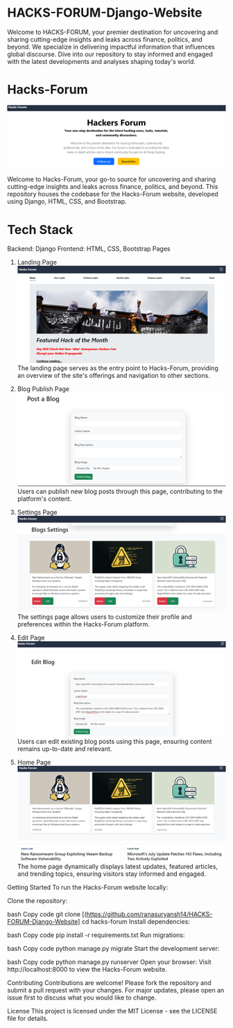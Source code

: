 # HACKS-FORUM-Django-Website
Welcome to HACKS-FORUM, your premier destination for uncovering and sharing cutting-edge insights and leaks across finance, politics, and beyond. We specialize in delivering impactful information that influences global discourse. Dive into our repository to stay informed and engaged with the latest developments and analyses shaping today's world.

# Hacks-Forum
![Hacks-Forum Website](./image/start.png)
Welcome to Hacks-Forum, your go-to source for uncovering and sharing cutting-edge insights and leaks across finance, politics, and beyond. This repository houses the codebase for the Hacks-Forum website, developed using Django, HTML, CSS, and Bootstrap.

# Tech Stack
Backend: Django
Frontend: HTML, CSS, Bootstrap
Pages
1. Landing Page
![Hacks-Forum Website](./image/1.png)
The landing page serves as the entry point to Hacks-Forum, providing an overview of the site's offerings and navigation to other sections.

2. Blog Publish Page
![Hacks-Forum Website](./image/pub.png)
Users can publish new blog posts through this page, contributing to the platform's content.

3. Settings Page
![Hacks-Forum Website](./image/sett.png)
The settings page allows users to customize their profile and preferences within the Hacks-Forum platform.

4. Edit Page
![Hacks-Forum Website](./image/edit.png)
Users can edit existing blog posts using this page, ensuring content remains up-to-date and relevant.

5. Home Page
![Hacks-Forum Website](./image/blog.png)
The home page dynamically displays latest updates, featured articles, and trending topics, ensuring visitors stay informed and engaged.

Getting Started
To run the Hacks-Forum website locally:

Clone the repository:

bash
Copy code
git clone [(https://github.com/ranasuryansh14/HACKS-FORUM-Django-Website]
cd hacks-forum
Install dependencies:

bash
Copy code
pip install -r requirements.txt
Run migrations:

bash
Copy code
python manage.py migrate
Start the development server:

bash
Copy code
python manage.py runserver
Open your browser:
Visit http://localhost:8000 to view the Hacks-Forum website.

Contributing
Contributions are welcome! Please fork the repository and submit a pull request with your changes. For major updates, please open an issue first to discuss what you would like to change.

License
This project is licensed under the MIT License - see the LICENSE file for details.

